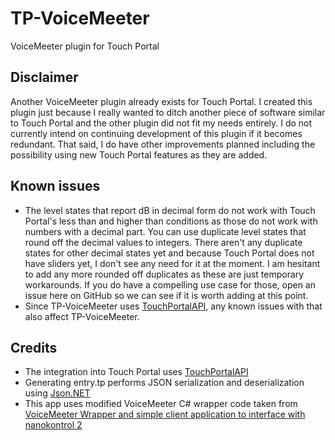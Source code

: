 # TP-VoiceMeeter
VoiceMeeter plugin for Touch Portal

## Disclaimer
Another VoiceMeeter plugin already exists for Touch Portal. I created this plugin just because I really wanted to ditch another piece of software similar to Touch Portal and the other plugin did not fit my needs entirely. I do not currently intend on continuing development of this plugin if it becomes redundant. That said, I do have other improvements planned including the possibility using new Touch Portal features as they are added.

## Known issues
- The level states that report dB in decimal form do not work with Touch Portal's less than and higher than conditions as those do not work with numbers with a decimal part. You can use duplicate level states that round off the decimal values to integers. There aren't any duplicate states for other decimal states yet and because Touch Portal does not have sliders yet, I don't see any need for it at the moment. I am hesitant to add any more rounded off duplicates as these are just temporary workarounds. If you do have a compelling use case for those, open an issue here on GitHub so we can see if it is worth adding at this point.
- Since TP-VoiceMeeter uses [TouchPortalAPI](https://github.com/tlewis17/TouchPortalAPI), any known issues with that also affect TP-VoiceMeeter.

## Credits
- The integration into Touch Portal uses [TouchPortalAPI](https://github.com/tlewis17/TouchPortalAPI)
- Generating entry.tp performs JSON serialization and deserialization using [Json.NET](https://github.com/JamesNK/Newtonsoft.Json)
- This app uses modified VoiceMeeter C# wrapper code taken from [VoiceMeeter Wrapper and simple client application to interface with nanokontrol 2](https://github.com/tocklime/VoiceMeeterWrapper/)
